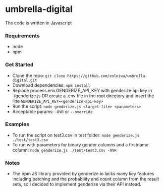 # umbrella-digital

The code is written in Javascript

### Requirements
- node
- npm

### Get Started

- Clone the repo: `git clone https://github.com/enleiwu/umbrella-digital.git`
- Download dependencies: `npm install`
- Replace process.env.GENDERIZE_API_KEY with genderize api key in ./genderize.js OR create a .env file in the root directory and insert the line `GENDERIZE_API_KEY=<genderize-api-key>`
- Run the script: `node genderize.js <target-file> <parameters>`
- Acceptable params: `-OVR` or `--override`

### Examples
- To run the script on test3.csv in test folder: `node genderize.js ./test/test3.csv`
- To run with parameters for binary gender columns and a firstname column: `node genderize.js ./test/test3.csv -OVR`

### Notes
- The npm JS library provided by genderize.io lacks many key features including batching and the probability and count column from the result sets, so I decided to implement genderize via their API instead.
